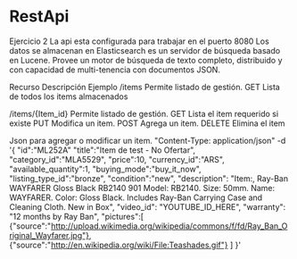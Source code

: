 # RestApi
Ejercicio 2
La api esta configurada para trabajar en el puerto 8080
Los datos se almacenan en Elasticsearch es un servidor de búsqueda basado en Lucene. 
Provee un motor de búsqueda de texto completo, distribuido y con capacidad de multi-tenencia con documentos JSON.

Recurso	          Descripción	                Ejemplo
/items	          Permite listado de gestión.	GET      Lista de todos los items almacenados

/items/{Item_id}	Permite listado de gestión.	GET      Lista el item requerido si existe
                                              PUT      Modifica un item.
                                              POST     Agrega un item.
                                              DELETE   Elimina el item
                                              
Json para agregar o modificar un item.
"Content-Type: application/json" -d
'{
  "id":"ML252A"
  "title":"Item de test - No Ofertar",
  "category_id":"MLA5529",
  "price":10,
  "currency_id":"ARS",
  "available_quantity":1,
  "buying_mode":"buy_it_now",
  "listing_type_id":"bronze",
  "condition":"new",
  "description": "Item:,  Ray-Ban WAYFARER Gloss Black RB2140 901  Model: RB2140. Size: 50mm. Name: WAYFARER. Color: Gloss Black. Includes Ray-Ban Carrying Case and Cleaning Cloth. New in Box",
  "video_id": "YOUTUBE_ID_HERE",
  "warranty": "12 months by Ray Ban",
  "pictures":[
    {"source":"http://upload.wikimedia.org/wikipedia/commons/f/fd/Ray_Ban_Original_Wayfarer.jpg"},
    {"source":"http://en.wikipedia.org/wiki/File:Teashades.gif"}
  ]
}'


